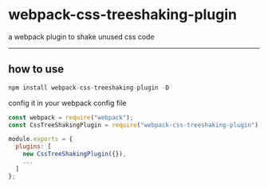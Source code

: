 # webpack-css-treeshaking-plugin

a webpack plugin to shake unused css code

-------

## how to use

```javascript
npm install webpack-css-treeshaking-plugin -D
```

config it in your webpack config file

```javascript
const webpack = require("webpack");
const CssTreeShakingPlugin = require("webpack-css-treeshaking-plugin");

module.exports = {
  plugins: [
    new CssTreeShakingPlugin({}),
    ...
  ]
};
```


